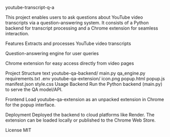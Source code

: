 youtube-transcript-q-a

This project enables users to ask questions about YouTube video transcripts via a question-answering system. It consists of a Python backend for transcript processing and a Chrome extension for seamless interaction.

Features
Extracts and processes YouTube video transcripts

Question-answering engine for user queries

Chrome extension for easy access directly from video pages

Project Structure
text
youtube-qa-backend/
    main.py
    qa_engine.py
    requirements.txt
    .env
youtube-qa-extension/
    icon.png
    popup.html
    popup.js
    manifest.json
    style.css
Usage
Backend
Run the Python backend (main.py) to serve the QA model/API.

Frontend
Load youtube-qa-extension as an unpacked extension in Chrome for the popup interface.

Deployment
Deployed the backend to cloud platforms like Render.
The extension can be loaded locally or published to the Chrome Web Store.

License
MIT 

